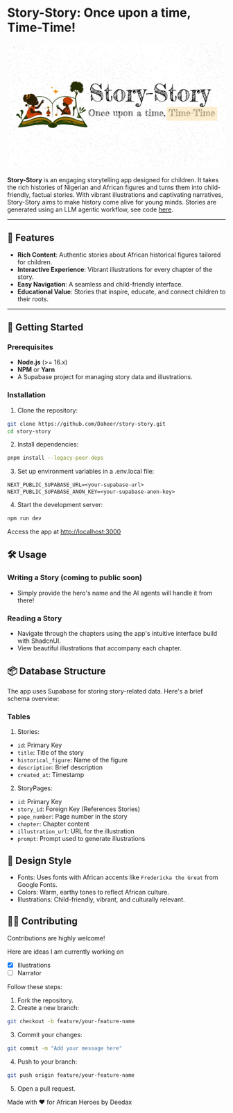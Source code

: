 # Story-Story: Once upon a time, Time-Time!

![](images/thumbnail.png)

**Story-Story** is an engaging storytelling app designed for children. It takes the rich histories of Nigerian and African figures and turns them into child-friendly, factual stories. With vibrant illustrations and captivating narratives, Story-Story aims to make history come alive for young minds. Stories are generated using an LLM agentic workflow, see code [here](https://github.com/Daheer/story-story-ai).

---

## 🌟 Features

- **Rich Content**: Authentic stories about African historical figures tailored for children.
- **Interactive Experience**: Vibrant illustrations for every chapter of the story.
- **Easy Navigation**: A seamless and child-friendly interface.
- **Educational Value**: Stories that inspire, educate, and connect children to their roots.

---

## 🚀 Getting Started

### Prerequisites
- **Node.js** (>= 16.x)
- **NPM** or **Yarn**
- A Supabase project for managing story data and illustrations.

### Installation

1. Clone the repository:
```bash
git clone https://github.com/Daheer/story-story.git
cd story-story
```
2. Install dependencies:

```bash
pnpm install --legacy-peer-deps
```
3. Set up environment variables in a .env.local file:
```
NEXT_PUBLIC_SUPABASE_URL=<your-supabase-url>
NEXT_PUBLIC_SUPABASE_ANON_KEY=<your-supabase-anon-key>
```
4. Start the development server:

```bash
npm run dev
```
Access the app at [http://localhost:3000](http://localhost:3000)

## 🛠️ Usage

### Writing a Story (coming to public soon)

- Simply provide the hero's name and the AI agents will handle it from there!

### Reading a Story

- Navigate through the chapters using the app's intuitive interface build with ShadcnUI.
- View beautiful illustrations that accompany each chapter.

## 📦 Database Structure

The app uses Supabase for storing story-related data. Here's a brief schema overview:

### Tables
1. Stories:

- `id`: Primary Key
- `title`: Title of the story
- `historical_figure`: Name of the figure
- `description`: Brief description
- `created_at`: Timestamp

2. StoryPages:

- `id`: Primary Key
- `story_id`: Foreign Key (References Stories)
- `page_number`: Page number in the story
- `chapter`: Chapter content
- `illustration_url`: URL for the illustration
- `prompt`: Prompt used to generate illustrations

## 🎨 Design Style

- Fonts: Uses fonts with African accents like `Fredericka the Great` from Google Fonts.
- Colors: Warm, earthy tones to reflect African culture.
- Illustrations: Child-friendly, vibrant, and culturally relevant.

## 🤝🏾 Contributing
Contributions are highly welcome! 

Here are ideas I am currently working on
- [x] Illustrations
- [ ] Narrator

Follow these steps:

1. Fork the repository.
2. Create a new branch:
```bash
git checkout -b feature/your-feature-name
```
3. Commit your changes:
```bash
git commit -m "Add your message here"
```
4. Push to your branch:
```bash
git push origin feature/your-feature-name
```
5. Open a pull request.

Made with ♥️ for African Heroes by Deedax
